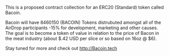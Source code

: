This is a proposed contract collection for an ERC20 (Standard) token called Bacoin.

Bacoin will have 8460150 (BACOIN) Tokens distrubuted amongst all of the AirDrop participants -15% for development, marketing and other causes. The goal is to become a token of value in relation to the price of Bacon in the meat industry (about $.42 USD per slice or so based on 16oz @ $6).

Stay tuned for more and check out http://Bacoin.tech